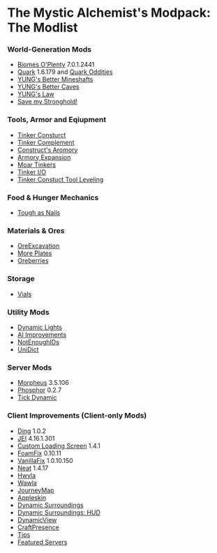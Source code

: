 # The Mystic Alchemist's Modpack: The Modlist

### World-Generation Mods
- [Biomes O'Plenty](https://www.curseforge.com/minecraft/mc-mods/biomes-o-plenty) 7.0.1.2441
- [Quark](https://www.curseforge.com/minecraft/mc-mods/quark) 1.6.179 and [Quark Oddities](https://www.curseforge.com/minecraft/mc-mods/quark-oddities)
- [YUNG's Better Mineshafts](https://www.curseforge.com/minecraft/mc-mods/yungs-better-mineshafts-forge)
- [YUNG's Better Caves](https://www.curseforge.com/minecraft/mc-mods/yungs-better-caves)
- [YUNG's Law](https://www.curseforge.com/minecraft/mc-mods/yungs-law)
- [Save my Stronghold!](https://www.curseforge.com/minecraft/mc-mods/save-my-stronghold)

### Tools, Armor and Eqiupment
- [Tinker Consturct](https://www.curseforge.com/minecraft/mc-mods/tinkers-construct)
- [Tinker Complement](https://www.curseforge.com/minecraft/mc-mods/tinkers-complement)
- [Construct's Aromory](https://www.curseforge.com/minecraft/mc-mods/constructs-armory)
- [Armory Expansion](https://www.curseforge.com/minecraft/mc-mods/armory-expansion)
- [Moar Tinkers](https://www.curseforge.com/minecraft/mc-mods/moar-tinkers)
- [Tinker I/O](https://www.curseforge.com/minecraft/mc-mods/tinker-i-o)
- [Tinker Constuct Tool Leveling](https://www.curseforge.com/minecraft/mc-mods/tinkers-tool-leveling)

### Food & Hunger Mechanics
- [Tough as Nails](https://www.curseforge.com/minecraft/mc-mods/tough-as-nails)

### Materials & Ores
- [OreExcavation](https://www.curseforge.com/minecraft/mc-mods/ore-excavation)
- [More Plates](https://www.curseforge.com/minecraft/mc-mods/moreplates)
- [Oreberries](https://www.curseforge.com/minecraft/mc-mods/oreberries)

### Storage
- [Vials](https://www.curseforge.com/minecraft/mc-mods/vials)

### Utility Mods
- [Dynamic Lights](https://www.curseforge.com/minecraft/mc-mods/dynamic-lights)
- [AI Improvements](https://www.curseforge.com/minecraft/mc-mods/ai-improvements)
- [NotEnoughIDs](https://www.curseforge.com/minecraft/mc-mods/notenoughids)
- [UniDict](https://www.curseforge.com/minecraft/mc-mods/unidict)

### Server Mods
- [Morpheus](https://www.curseforge.com/minecraft/mc-mods/morpheus) 3.5.106
- [Phosphor](https://www.curseforge.com/minecraft/mc-mods/phosphor-forge) 0.2.7
- [Tick Dynamic](https://www.curseforge.com/minecraft/mc-mods/tick-dynamic)

### Client Improvements (Client-only Mods)
- [Ding](https://www.curseforge.com/minecraft/mc-mods/ding) 1.0.2
- [JEI](https://www.curseforge.com/minecraft/mc-mods/jei) 4.16.1.301
- [Custom Loading Screen](https://www.curseforge.com/minecraft/mc-mods/better-loading-screen) 1.4.1
- [FoamFix](https://www.curseforge.com/minecraft/mc-mods/foamfix-optimization-mod) 0.10.11
- [VanillaFix](https://www.curseforge.com/minecraft/mc-mods/vanillafix) 1.0.10.150
- [Neat](https://www.curseforge.com/minecraft/mc-mods/neat) 1.4.17
- [Hwyla](https://www.curseforge.com/minecraft/mc-mods/hwyla)
- [Wawla](https://www.curseforge.com/minecraft/mc-mods/wawla)
- [JourneyMap](https://www.curseforge.com/minecraft/mc-mods/journeymap)
- [Appleskin](https://www.curseforge.com/minecraft/mc-mods/appleskin)
- [Dynamic Surroundings](https://www.curseforge.com/minecraft/mc-mods/dynamic-surroundings)
- [Dynamic Surroundings: HUD](https://www.curseforge.com/minecraft/mc-mods/dynamic-surroundings-huds)
- [DynamicView](https://www.curseforge.com/minecraft/mc-mods/dynamic-view)
- [CraftPresence](https://www.curseforge.com/minecraft/mc-mods/craftpresence)
- [Tips](https://www.curseforge.com/minecraft/mc-mods/tips)
- [Featured Servers](https://www.curseforge.com/minecraft/mc-mods/featured-servers)